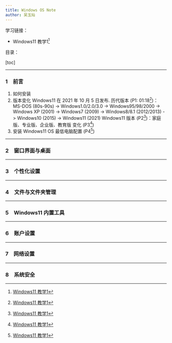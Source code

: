 ```yaml
---
title: Windows OS Note
author: 吴玉灿
---
```


学习链接：

- Windows11 教学1[^w1]
  [^w1]: [Windows11 教学1](https://www.bilibili.com/video/BV1s14y1U7YX/)

目录：

[toc]

---

### 1&emsp;前言

1. 如何安装
2. 版本变化
    Windows11 在 2021 年 10 月 5 日发布.
    历代版本 (P1: 01:18[^w1])：MS-DOS (80s-90s) -> Windows1.0/2.0/3.0 -> Windows95/98/2000 -> Windows XP (2001) -> Windows7 (2009) -> Windows8/8.1 (2012/2013) -> Windows10 (2015) -> Windows11 (2021)
    Windows11 版本 (P2[^w1])：家庭版、专业版、企业版、教育版
    变化 (P3[^w1])
3. 安装 Windows11 OS 最低电脑配置 (P4[^w1])

---

### 2&emsp;窗口界面与桌面

---

### 3&emsp;个性化设置

---

### 4&emsp;文件与文件夹管理

---

### 5&emsp;Windows11 内置工具

---

### 6&emsp;账户设置

---

### 7&emsp;网络设置

---

### 8&emsp;系统安全

